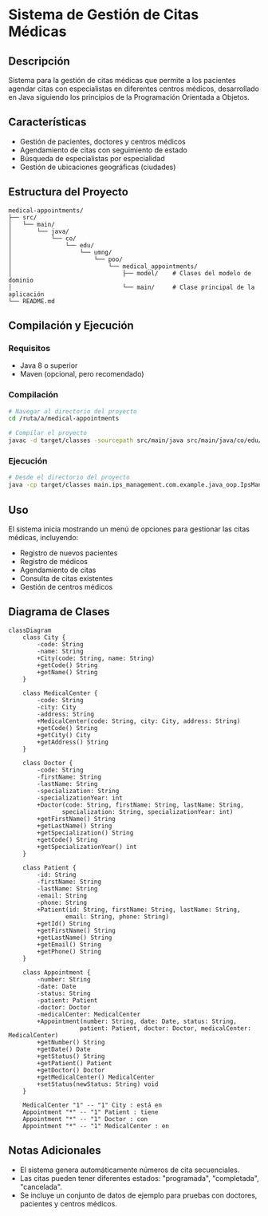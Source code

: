 # Sistema de Gestión de Citas Médicas

## Descripción
Sistema para la gestión de citas médicas que permite a los pacientes agendar citas con especialistas en diferentes centros médicos, desarrollado en Java siguiendo los principios de la Programación Orientada a Objetos.

## Características
- Gestión de pacientes, doctores y centros médicos
- Agendamiento de citas con seguimiento de estado
- Búsqueda de especialistas por especialidad
- Gestión de ubicaciones geográficas (ciudades)

## Estructura del Proyecto
```
medical-appointments/
├── src/
│   └── main/
│       └── java/
│           └── co/
│               └── edu/
│                   └── umng/
│                       └── poo/
│                           └── medical_appointments/
│                               ├── model/    # Clases del modelo de dominio
│                               └── main/     # Clase principal de la aplicación
└── README.md
```

## Compilación y Ejecución

### Requisitos
- Java 8 o superior
- Maven (opcional, pero recomendado)

### Compilación
```bash
# Navegar al directorio del proyecto
cd /ruta/a/medical-appointments

# Compilar el proyecto
javac -d target/classes -sourcepath src/main/java src/main/java/co/edu/umng/poo/medical_appointments/main/HealthcareProviderApp.java
```

### Ejecución
```bash
# Desde el directorio del proyecto
java -cp target/classes main.ips_management.com.example.java_oop.IpsManagementApp
```

## Uso
El sistema inicia mostrando un menú de opciones para gestionar las citas médicas, incluyendo:
- Registro de nuevos pacientes
- Registro de médicos
- Agendamiento de citas
- Consulta de citas existentes
- Gestión de centros médicos

## Diagrama de Clases

```mermaid
classDiagram
    class City {
        -code: String
        -name: String
        +City(code: String, name: String)
        +getCode() String
        +getName() String
    }

    class MedicalCenter {
        -code: String
        -city: City
        -address: String
        +MedicalCenter(code: String, city: City, address: String)
        +getCode() String
        +getCity() City
        +getAddress() String
    }

    class Doctor {
        -code: String
        -firstName: String
        -lastName: String
        -specialization: String
        -specializationYear: int
        +Doctor(code: String, firstName: String, lastName: String, 
               specialization: String, specializationYear: int)
        +getFirstName() String
        +getLastName() String
        +getSpecialization() String
        +getCode() String
        +getSpecializationYear() int
    }

    class Patient {
        -id: String
        -firstName: String
        -lastName: String
        -email: String
        -phone: String
        +Patient(id: String, firstName: String, lastName: String, 
                email: String, phone: String)
        +getId() String
        +getFirstName() String
        +getLastName() String
        +getEmail() String
        +getPhone() String
    }

    class Appointment {
        -number: String
        -date: Date
        -status: String
        -patient: Patient
        -doctor: Doctor
        -medicalCenter: MedicalCenter
        +Appointment(number: String, date: Date, status: String,
                    patient: Patient, doctor: Doctor, medicalCenter: MedicalCenter)
        +getNumber() String
        +getDate() Date
        +getStatus() String
        +getPatient() Patient
        +getDoctor() Doctor
        +getMedicalCenter() MedicalCenter
        +setStatus(newStatus: String) void
    }

    MedicalCenter "1" -- "1" City : está en
    Appointment "*" -- "1" Patient : tiene
    Appointment "*" -- "1" Doctor : con
    Appointment "*" -- "1" MedicalCenter : en
```

## Notas Adicionales
- El sistema genera automáticamente números de cita secuenciales.
- Las citas pueden tener diferentes estados: "programada", "completada", "cancelada".
- Se incluye un conjunto de datos de ejemplo para pruebas con doctores, pacientes y centros médicos.

